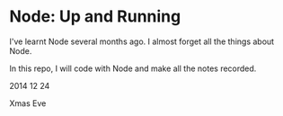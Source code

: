 # Node: Up and Running

I've learnt Node several months ago. I almost forget all the things about Node.

In this repo, I will code with Node and make all the notes recorded.

2014 12 24

Xmas Eve
